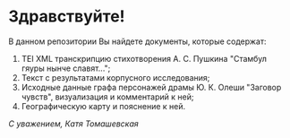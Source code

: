  # Здравствуйте! 
В данном репозитории Вы найдете документы, которые содержат:
 1. TEI XML транскрипцию стихотворения А. С. Пушкина "Стамбул гяуры нынче славят...";
 2. Текст с результатами корпусного исследования;
 3. Исходные данные графа персонажей драмы Ю. К. Олеши "Заговор чувств", визуализация и комментарий к ней;
 4. Географическую карту и пояснение к ней.
 
 *С уважением,
 Катя Томашевская*
